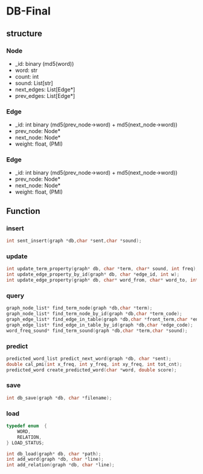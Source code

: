# DB-Final

## structure

### Node

* _id: binary (md5(word))
* word: str
* count: int
* sound: List[str]
* next_edges: List[Edge*]
* prev_edges: List[Edge*]

### Edge

* _id: int binary (md5(prev_node->word) + md5(next_node->word))
* prev_node: Node*
* next_node: Node*
* weight: float, (PMI)

### Edge

* _id: int binary (md5(prev_node->word) + md5(next_node->word))
* prev_node: Node*
* next_node: Node*
* weight: float, (PMI)
<!-- * factor -->

## Function

### insert
```c
int sent_insert(graph *db,char *sent,char *sound);
```

### update

```c
int update_term_property(graph* db, char *term, char* sound, int freq);
int update_edge_property_by_id(graph* db, char *edge_id, int w);
int update_edge_property(graph* db, char* word_from, char* word_to, int w);
```

### query

```c
graph_node_list* find_term_node(graph *db,char *term);
graph_node_list* find_term_node_by_id(graph *db,char *term_code);
graph_edge_list* find_edge_in_table(graph *db,char *front_term,char *end_term);
graph_edge_list* find_edge_in_table_by_id(graph *db,char *edge_code);
word_freq_sound* find_term_sound(graph *db,char *term,char *sound);
```
### predict

```c
predicted_word_list predict_next_word(graph *db, char *sent);
double cal_pmi(int x_freq, int y_freq, int xy_freq, int tot_cnt);
predicted_word create_predicted_word(char *word, double score);
```

### save

```c
int db_save(graph *db, char *filename);
```
### load
```c
typedef enum  {
    WORD,
    RELATION,
} LOAD_STATUS;

int db_load(graph* db, char *path);
int add_word(graph *db, char *line);
int add_relation(graph *db, char *line);
```
